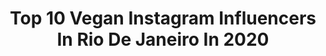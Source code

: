 ---
title: Top 10 Vegan Instagram Influencers In Rio De Janeiro In 2020
description: >-
  Find top vegan Instagram influencers in Rio De Janeiro in 2020. Most popular hashtags: #saudade #vegan #pratienlouquecer #diadasmaes.
platform: Instagram
profiles:
  - username: "patrickalexmedina"
    fullname: >-
      patrick alexander
    location: "Brazil"
    followers: 10051
    engagement: 786
    commentsToLikes: 0.007535
    id: ck5zqjmskuptt0i14p5j336ma
    verified: false
    hashtags: "#lookinho"
  - username: "baconman.pk"
    fullname: >-
      🇧🇷Vance Poubel 🦁
    location: "Brazil"
    followers: 20004
    engagement: 536
    commentsToLikes: 0.027478
    id: ck6u9dhncwxbu0j71pm0v3sz6
    verified: false
    hashtags: "#esmeraldatours, #visitperu, #trilhandoporai, #vegan"
  - username: "bethpedote_ashtanga"
    fullname: >-
      Beth Pedote
    location: "Brazil"
    followers: 100895
    engagement: 240
    commentsToLikes: 0.052078
    id: ck0ty44ozljp30i19oituiecj
    verified: false
    hashtags: "#somostodosum, #upsidedown, #earthday, #happyeaster"
  - username: "tookthattrip"
    fullname: >-
      Mαяιαηα Jєνєαυx
    location: "Brazil"
    followers: 48187
    engagement: 256
    commentsToLikes: 0.033397
    id: ck0w6trz9a9ne0i19l5lk8sdu
    verified: false
    hashtags: "#skinart, #innerguidance, #astros, #mendhi"
  - username: "mcveganti"
    fullname: >-
      Vegan Ti
    location: "Brazil"
    followers: 17363
    engagement: 177
    commentsToLikes: 0.256103
    id: ck134t2uxy28w0i19g8ks3k5c
    verified: false
    hashtags: "#quartasemcarne, #pratienlouquecer, #juntalocal, #govegan"
  - username: "gian_eidler"
    fullname: >-
      Giancarlo Eidler | VegEstrito
    location: "Brazil"
    followers: 43573
    engagement: 753
    commentsToLikes: 0.186924
    id: ck0ty0jpol39l0i19f1aq79xz
    verified: false
    hashtags: "#sorteio"
  - username: "triveganas"
    fullname: >-
      Laís Palma Elsing
    location: "Brazil"
    followers: 34519
    engagement: 1486
    commentsToLikes: 0.052093
    id: ck14l5s0aszwd0i19128yrh80
    verified: false
    hashtags: "#utipedi, #lembran, #quaretena, #roupas"
  - username: "lurygrabovski"
    fullname: >-
      Lury Grabovski
    location: "Brazil"
    followers: 19650
    engagement: 786
    commentsToLikes: 0.107011
    id: ck14hmvtub4ce0i19sb5oo7sg
    verified: false
    hashtags: ""
  - username: "olena.starodubets"
    fullname: >-
      Olena Starodubets🍀 Oficial
    location: "Brazil"
    followers: 331676
    engagement: 673
    commentsToLikes: 0.026894
    id: ck8t8yy9bmc9w0j78haonvy8z
    verified: false
    hashtags: "#mamafit, #obrigada, #pregnt, #veganfamily"
  - username: "franzventura"
    fullname: >-
      Franz Ventura
    location: "Brazil"
    followers: 44462
    engagement: 501
    commentsToLikes: 0.132306
    id: ck6ubx3hvc7i80j71v9p2d46r
    verified: true
    hashtags: "#pets, #nocturne, #lgbtqia, #boleroderavel"
---